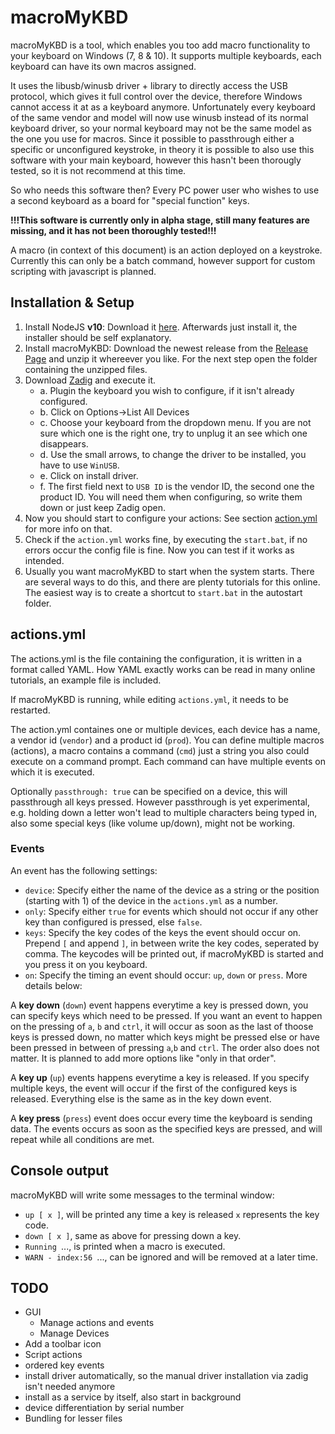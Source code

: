 # macroMyKBD

macroMyKBD is a tool, which enables you too add macro functionality to your keyboard on Windows (7, 8 & 10). 
It supports multiple keyboards, each keyboard can have its own macros assigned.

It uses the libusb/winusb driver + library to directly access the USB protocol, which gives it full control over the device, 
therefore Windows cannot access it at as a keyboard anymore. 
Unfortunately every keyboard of the same vendor and model will now use winusb instead of its normal keyboard driver, 
so your normal keyboard may not be the same model as the one you use for macros.
Since it possible to passthrough either a specific or unconfigured keystroke, in theory it is possible to also use this software with your main keyboard, however this hasn't been thorougly tested, so it is not recommend at this time.

So who needs this software then? Every PC power user who wishes to use a second keyboard as a board for "special function" keys.

**!!!This software is currently only in alpha stage, still many features are missing, and it has not been thoroughly tested!!!**

A macro (in context of this document) is an action deployed on a keystroke. 
Currently this can only be a batch command, however support for custom scripting with javascript is planned.

## Installation & Setup

1. Install NodeJS **v10**: Download it [here](https://nodejs.org/dist/v10.17.0/node-v10.17.0-x64.msi). Afterwards just install it, the installer should be self explanatory.
2. Install macroMyKBD: Download the newest release from the [Release Page](http://github.com/lal12/macromykbd/releases) and unzip it whereever you like. For the next step open the folder containing the unzipped files.
3. Download [Zadig](https://zadig.akeo.ie/) and execute it.
    - a. Plugin the keyboard you wish to configure, if it isn't already configured.
    - b. Click on Options->List All Devices
    - c. Choose your keyboard from the dropdown menu. If you are not sure which one is the right one, try to unplug it an see which one disappears.
    - d. Use the small arrows, to change the driver to be installed, you have to use `WinUSB`.
    - e. Click on install driver. 
    - f. The first field next to `USB ID` is the vendor ID, the second one the product ID. You will need them when configuring, so write them down or just keep Zadig open.
4. Now you should start to configure your actions: See section [action.yml](#action.yml) for more info on that. 
5. Check if the `action.yml` works fine, by executing the `start.bat`, if no errors occur the config file is fine. Now you can test if it works as intended.
6. Usually you want macroMyKBD to start when the system starts. There are several ways to do this, and there are plenty tutorials for this online. The easiest way is to create a shortcut to `start.bat` in the autostart folder.

## actions.yml

The actions.yml is the file containing the configuration, it is written in a format called YAML. 
How YAML exactly works can be read in many online tutorials, an example file is included.

If macroMyKBD is running, while editing `actions.yml`, it needs to be restarted.

The action.yml containes one or multiple devices, each device has a name, a vendor id (`vendor`) and a product id (`prod`).
You can define multiple macros (actions), a macro contains a command (`cmd`) just a string you also could execute on a command prompt.
Each command can have multiple events on which it is executed.

Optionally `passthrough: true` can be specified on a device, this will passthrough all keys pressed. However passthrough is yet experimental, e.g. holding down a letter won't lead to multiple characters being typed in, also some special keys (like volume up/down), might not be working.

### Events

An event has the following settings:
- `device`: Specify either the name of the device as a string or the position (starting with 1) of the device in the `actions.yml` as a number.
- `only`: Specify either `true` for events which should not occur if any other key than configured is pressed, else `false`.
- `keys`: Specify the key codes of the keys the event should occur on. Prepend `[` and append `]`, in between write the key codes, seperated by comma. The keycodes will be printed out, if macroMyKBD is started and you press it on you keyboard.
- `on`: Specify the timing an event should occur: `up`, `down` or `press`. More details below:

A **key down** (`down`) event happens everytime a key is pressed down, you can specify keys which need to be pressed. If you want an event to happen on the pressing of `a`, `b` and `ctrl`, it will occur as soon as the last of thoose keys is pressed down, no matter which keys might be pressed else or have been pressed in between of pressing `a`,`b` and `ctrl`. The order also does not matter. It is planned to add more options like "only in that order".

A **key up** (`up`) events happens everytime a key is released. If you specify multiple keys, the event will occur if the first of the configured keys is released. Everything else is the same as in the key down event.

A **key press** (`press`) event does occur every time the keyboard is sending data. The events occurs as soon as the specified keys are pressed, and will repeat while all conditions are met.

## Console output

macroMyKBD will write some messages to the terminal window:
- `up [ x ]`, will be printed any time a key is released `x` represents the key code.
- `down [ x ]`, same as above for pressing down a key.
- `Running `..., is printed when a macro is executed.
- `WARN - index:56 `..., can be ignored and will be removed at a later time.


## TODO
- GUI
    - Manage actions and events
    - Manage Devices
- Add a toolbar icon
- Script actions
- ordered key events
- install driver automatically, so the manual driver installation via zadig isn't needed anymore
- install as a service by itself, also start in background
- device differentiation by serial number
- Bundling for lesser files
